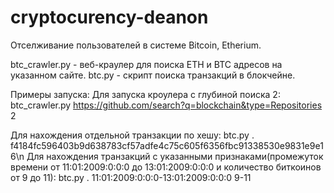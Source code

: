 # cryptocurency-deanon
Отселживание пользователей в системе Bitcoin, Etherium.

btc_crawler.py - веб-краулер для поиска ETH и BTC адресов на указанном сайте.
btc.py - скрипт поиска транзакций в блокчейне.

Примеры запуска:
Для запуска кроулера с глубиной поиска 2:
btc_crawler.py https://github.com/search?q=blockchain&type=Repositories 2

Для нахождения отдельной транзакции по хешу:
btc.py . f4184fc596403b9d638783cf57adfe4c75c605f6356fbc91338530e9831e9e16\n
Для нахождения транзакций с указанными признаками(промежуток времени от 11:01:2009:0:0:0 до 13:01:2009:0:0:0 и количество биткоинов от 9 до 11): 
btc.py . 11:01:2009:0:0:0-13:01:2009:0:0:0 9-11

